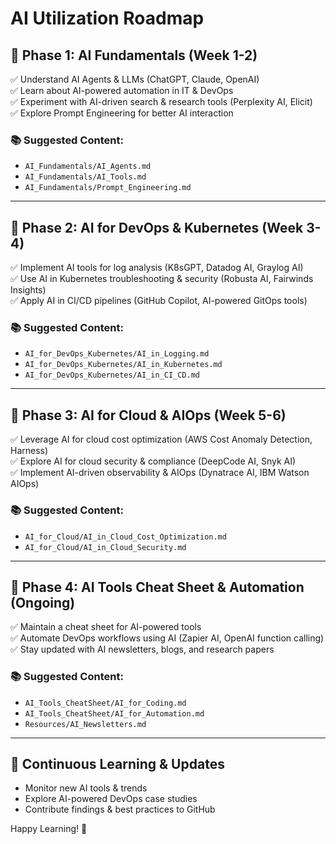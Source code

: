 # AI Utilization Roadmap

## 📍 Phase 1: AI Fundamentals (Week 1-2)
✅ Understand AI Agents & LLMs (ChatGPT, Claude, OpenAI)  
✅ Learn about AI-powered automation in IT & DevOps  
✅ Experiment with AI-driven search & research tools (Perplexity AI, Elicit)  
✅ Explore Prompt Engineering for better AI interaction  

### 📚 Suggested Content:
- `AI_Fundamentals/AI_Agents.md`
- `AI_Fundamentals/AI_Tools.md`
- `AI_Fundamentals/Prompt_Engineering.md`

---

## 📍 Phase 2: AI for DevOps & Kubernetes (Week 3-4)
✅ Implement AI tools for log analysis (K8sGPT, Datadog AI, Graylog AI)  
✅ Use AI in Kubernetes troubleshooting & security (Robusta AI, Fairwinds Insights)  
✅ Apply AI in CI/CD pipelines (GitHub Copilot, AI-powered GitOps tools)  

### 📚 Suggested Content:
- `AI_for_DevOps_Kubernetes/AI_in_Logging.md`
- `AI_for_DevOps_Kubernetes/AI_in_Kubernetes.md`
- `AI_for_DevOps_Kubernetes/AI_in_CI_CD.md`

---

## 📍 Phase 3: AI for Cloud & AIOps (Week 5-6)
✅ Leverage AI for cloud cost optimization (AWS Cost Anomaly Detection, Harness)  
✅ Explore AI for cloud security & compliance (DeepCode AI, Snyk AI)  
✅ Implement AI-driven observability & AIOps (Dynatrace AI, IBM Watson AIOps)  

### 📚 Suggested Content:
- `AI_for_Cloud/AI_in_Cloud_Cost_Optimization.md`
- `AI_for_Cloud/AI_in_Cloud_Security.md`

---

## 📍 Phase 4: AI Tools Cheat Sheet & Automation (Ongoing)
✅ Maintain a cheat sheet for AI-powered tools  
✅ Automate DevOps workflows using AI (Zapier AI, OpenAI function calling)  
✅ Stay updated with AI newsletters, blogs, and research papers  

### 📚 Suggested Content:
- `AI_Tools_CheatSheet/AI_for_Coding.md`
- `AI_Tools_CheatSheet/AI_for_Automation.md`
- `Resources/AI_Newsletters.md`

---

## 🔄 Continuous Learning & Updates
- Monitor new AI tools & trends
- Explore AI-powered DevOps case studies
- Contribute findings & best practices to GitHub

Happy Learning! 🚀

